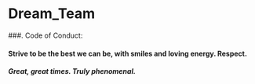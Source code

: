 # Dream_Team
###. Code of Conduct: 

#### Strive to be the best we can be, with smiles and loving energy. Respect. 

##### Great, great times. Truly phenomenal.
